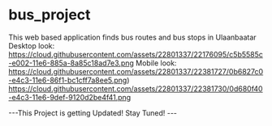 # bus_project
This web based application finds bus routes and bus stops in Ulaanbaatar 
Desktop look:
https://cloud.githubusercontent.com/assets/22801337/22176095/c5b5585c-e002-11e6-885a-8a85c18ad7e3.png
Mobile look:
https://cloud.githubusercontent.com/assets/22801337/22381727/0b6827c0-e4c3-11e6-86f1-bc1cff7a8ee5.png)
https://cloud.githubusercontent.com/assets/22801337/22381730/0d680f40-e4c3-11e6-9def-9120d2be4f41.png

---This Project is getting Updated! Stay Tuned! --- 

